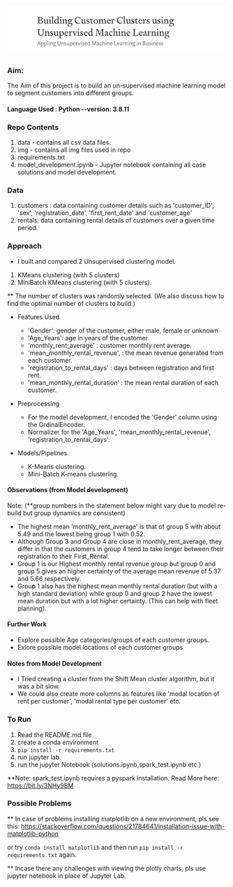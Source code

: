 ![Building Cusomer Clusters](./img/cover_img.png)

### Aim: 
The Aim of this project is to build an un-supervised machine learning model to segment customers into different groups.

#### Language Used : Python --version: 3.8.11

### Repo Contents
1. data - contains all csv data files.
2. img - contains all img files used in repo
3. requirements.txt
4. model_development.ipynb -  Jupyter notebook containing all case solutions and model development.

### Data
1. customers : data containing customer details such as 'customer_ID', 'sex', 'registration_date', 'first_rent_date' and 'customer_age'
2. rentals: data containing rental details of customers over a given time period.


### Approach
- I built and compared 2 Unsupervised clustering model.

1. KMeans clustering (with 5 clusters)
2. MiniBatch KMeans clustering (with 5 clusters).

**  The number of clusters was randomly selected. (We also discuss how to find the optimal number of clusters to build.)

- Features Used
    - 'Gender': gender of the customer, either male, female or unknown
    - 'Age_Years': age in years of the customer
    - 'monthly_rent_average' : customer monthly rent average.
    - 'mean_monthly_rental_revenue', : the mean revenue generated from each customer.
    - 'registration_to_rental_days' : days between registration and first rent.
    - 'mean_monthly_rental_duration' : the mean rental duration of each customer.

- Preprocessing
    - For the model development, I encoded the 'Gender' column using the OrdinalEncoder.
    - Normalizer for the 'Age_Years', 'mean_monthly_rental_revenue', 'registration_to_rental_days'.
    
- Models/Pipelines
    - K-Means clustering.
    - Mini-Batch K-means clustering.
    
#### Observations (from Model development)
Note: (**group numbers in the statement below might vary due to model re-build but group dynamics are consistent)
- The highest mean 'monthly_rent_average' is that of group 5 with about 5.49 and the lowest being group 1 with 0.52.
- Although Group 3 and Group 4 are close in monthly_rent_average, they differ in that the customers in group 4 tend to take longer between their registration to their First_Rental.
- Group 1 is our Highest monthly rental revenue group but group 0 and group 5 gives an higher certainty of the average mean revenue of 5.37 and 5.66 respectively.
- Group 1 also has the highest mean monthly rental duration (but with a high standard deviation) while group 0 and group 2 have the lowest mean duration but with a lot higher certainty. (This can help with fleet planning).

#### Further Work
- Explore possible Age categories/groups of each customer groups.
- Exlore possible model locations of each customer groups
    

#### Notes from Model Development
- I Tried creating a cluster from the Shift Mean cluster algorithm, but it was a bit slow.
- We could also create more columns as features like 'modal location of rent per customer', 'modal rental type per customer' etc.


### To Run

1. Read the README.md file
2. create a conda environment
3. `pip install -r requirements.txt`
4. run jupyter lab
5. run the jupyter Notebook (solutions.ipynb,spark_test.ipynb etc.)

**Note: spark_test.ipynb requires a pyspark installation. Read More here: https://bit.ly/3NHy9BM


### Possible Problems
** In case of problems installing matplotlib on a new environment, pls see this: https://stackoverflow.com/questions/21784641/installation-issue-with-matplotlib-python

or try `conda install matplotlib` and then run `pip install -r requirements.txt` again.

** Incase there any challenges with viewing the plotly charts, pls use jupyter notebook in place of Jupyter Lab.

